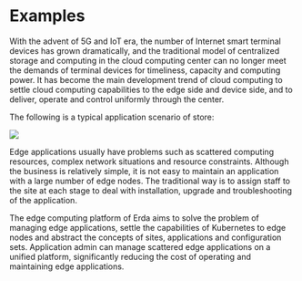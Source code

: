# Examples

With the advent of 5G and IoT era, the number of Internet smart terminal devices has grown dramatically, and the traditional model of centralized storage and computing in the cloud computing center can no longer meet the demands of terminal devices for timeliness, capacity and computing power. It has become the main development trend of cloud computing to settle cloud computing capabilities to the edge side and device side, and to deliver, operate and control uniformly through the center.

The following is a typical application scenario of store:

![](http://terminus-paas.oss-cn-hangzhou.aliyuncs.com/paas-doc/2022/01/18/bee41c9e-3161-46ba-a67e-e006eff754e3.png)

Edge applications usually have problems such as scattered computing resources, complex network situations and resource constraints. Although the business is relatively simple, it is not easy to maintain an application with a large number of edge nodes. The traditional way is to assign staff to the site at each stage to deal with installation, upgrade and troubleshooting of the application.

The edge computing platform of Erda aims to solve the problem of managing edge applications, settle the capabilities of Kubernetes to edge nodes and abstract the concepts of sites, applications and configuration sets. Application admin can manage scattered edge applications on a unified platform, significantly reducing the cost of operating and maintaining edge applications.
